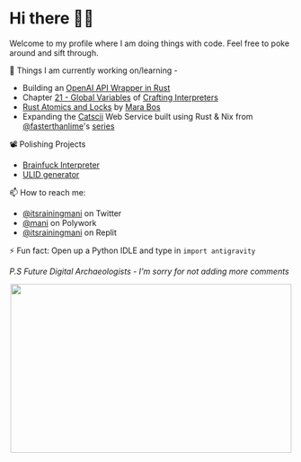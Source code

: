 # Hi there 👋🏼

Welcome to my profile where I am doing things with code. Feel free to poke around and sift through.

🔭 Things I am currently working on/learning - 
 - Building an [OpenAI API Wrapper in Rust](https://github.com/itsrainingmani/openai-rust)
 - Chapter [21 - Global Variables](http://craftinginterpreters.com/global-variables.html) of [Crafting Interpreters](http://craftinginterpreters.com)
 - [Rust Atomics and Locks](https://marabos.nl/atomics/) by [Mara Bos](https://github.com/m-ou-se)
 - Expanding the [Catscii](https://rough-morning-1147.fly.dev) Web Service built using Rust & Nix from [@fasterthanlime](https://github.com/fasterthanlime)'s [series](https://fasterthanli.me/series/building-a-rust-service-with-nix)

📽 Polishing Projects
- [Brainfuck Interpreter](https://github.com/itsrainingmani/brainfuck-py)
- [ULID generator](https://github.com/itsrainingmani/py-ulid)

📫 How to reach me:
- [@itsrainingmani](https://twitter.com/itsrainingmani) on Twitter
- [@mani](https://www.polywork.com/mani) on Polywork
- [@itsrainingmani](https://replit.com/itsrainingmani) on Replit

⚡ Fun fact: Open up a Python IDLE and type in `import antigravity`

*P.S Future Digital Archaeologists - I'm sorry for not adding more comments*

<p align="center">
  <img width="500" height="300" src="https://cdn3.vox-cdn.com/uploads/chorus_asset/file/2904934/tumblr_lss0eu2jNe1qdcri5o1_500.0.gif">
</p>
<!-- ![splashy](https://github.com/itsrainingmani/itsrainingmani/blob/main/big-ole-splash.jpg) -->
<!--
**itsrainingmani/itsrainingmani** is a ✨ _special_ ✨ repository because its `README.md` (this file) appears on your GitHub profile.

Here are some ideas to get you started:

- 🔭 I’m currently working on ...
- 🌱 I’m currently learning ...
- 👯 I’m looking to collaborate on ...
- 🤔 I’m looking for help with ...
- 💬 Ask me about ...
- 📫 How to reach me: ...
- 😄 Pronouns: ...
- ⚡ Fun fact: ...
-->
